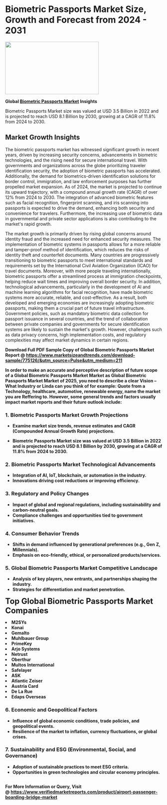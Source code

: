 <H1>Biometric Passports Market Size, Growth and Forecast from 2024 - 2031</H1><img class="aligncenter size-medium wp-image-584254" src="https://thirdeyenews.in/wp-content/uploads/2024/09/Global-Market-Research-300x168.jpeg" alt="" width="300" height="168" /><p><strong>Global&nbsp;<a href="https://www.marketsizeandtrends.com/download-sample/775126/&amp;utm_source=Pulse&amp;utm_medium=211">Biometric Passports Market</a> Insights</strong></p><p>Biometric Passports Market size was valued at USD 3.5 Billion in 2022 and is projected to reach USD 8.1 Billion by 2030, growing at a CAGR of 11.8% from 2024 to 2030.</p><p><h2>Market Growth Insights</h2> <p>The biometric passports market has witnessed significant growth in recent years, driven by increasing security concerns, advancements in biometric technologies, and the rising need for secure international travel. With governments and organizations across the globe prioritizing traveler identification security, the adoption of biometric passports has accelerated. Additionally, the demand for biometrics-driven identification solutions for border control, immigration, and law enforcement purposes has further propelled market expansion. As of 2024, the market is projected to continue its upward trajectory, with a compound annual growth rate (CAGR) of over 12% from 2024 to 2030. The integration of advanced biometric features such as facial recognition, fingerprint scanning, and iris scanning into passports is expected to drive the demand, enhancing both security and convenience for travelers. Furthermore, the increasing use of biometric data in governmental and private sector applications is also contributing to the market's rapid growth.</p> <p><strong></strong></p> <p>The market growth is primarily driven by rising global concerns around identity fraud and the increased need for enhanced security measures. The implementation of biometric systems in passports allows for a more reliable and tamper-proof method of identification, which reduces the risks of identity theft and counterfeit documents. Many countries are progressively transitioning to biometric passports to meet international standards and requirements set by the International Civil Aviation Organization (ICAO) for travel documents. Moreover, with more people traveling internationally, biometric passports offer a streamlined process at immigration checkpoints, helping reduce wait times and improving overall border security. In addition, technological advancements, particularly in the development of AI and machine learning algorithms for facial recognition, have made biometric systems more accurate, reliable, and cost-effective. As a result, both developed and emerging economies are increasingly adopting biometric passports, making them a crucial part of future travel infrastructure. Government policies, such as mandatory biometric data collection for passport issuance in several countries, and the trend of collaboration between private companies and governments for secure identification systems are likely to sustain the market's growth. However, challenges such as data privacy concerns, high implementation costs, and regulatory complexities may affect market dynamics in certain regions.</p> <p><strong></p><p><span class=""><strong>Download Full PDF Sample Copy of Global Biometric Passports Market Report</strong> @ <a href="https://www.marketsizeandtrends.com/download-sample/775126/&amp;utm_source=Pulse&amp;utm_medium=211" target="_blank">https://www.marketsizeandtrends.com/download-sample/775126/&amp;utm_source=Pulse&amp;utm_medium=211</a></span></p><p>In order to make an accurate and perceptive description of future scope of a Global&nbsp;Biometric Passports Market Market as Global&nbsp;Biometric Passports Market Market of 2025, you need to describe a clear Vision &ndash; What Industry or Linda can you think of for example: Quote from a Technology, healthcare, automotive, renewable energy, name the market you are Reffering to. However, some general trends and factors usually impact market reports and their future outlook include:</p><h3>1.&nbsp;<strong>Biometric Passports Market Growth Projections</strong></h3><ul><li>Examine market size trends, revenue estimates and CAGR (Compounded Annual Growth Rate) projections.</li><li><p>Biometric Passports Market size was valued at USD 3.5 Billion in 2022 and is projected to reach USD 8.1 Billion by 2030, growing at a CAGR of 11.8% from 2024 to 2030.</p></li></ul><h3>2.&nbsp;<strong>Biometric Passports Market Technological Advancements</strong></h3><ul><li>Integration of AI, IoT, blockchain, or automation in the industry.</li><li>Innovations driving cost reductions or improving efficiency.</li></ul><h3>3.&nbsp;<strong>Regulatory and Policy Changes</strong></h3><ul><li>Impact of global and regional regulations, including sustainability and carbon-neutral goals.</li><li>Compliance challenges and opportunities tied to government initiatives.</li></ul><h3>4.&nbsp;<strong>Consumer Behavior Trends</strong></h3><ul><li>Shifts in demand influenced by generational preferences (e.g., Gen Z, Millennials).</li><li>Emphasis on eco-friendly, ethical, or personalized products/services.</li></ul><h3>5.&nbsp;<strong>Global Biometric Passports Market Competitive Landscape</strong></h3><ul><li>Analysis of key players, new entrants, and partnerships shaping the industry.</li><li>Strategies for differentiation and market penetration.</li></ul><p data-pm-slice="1 1 []"><span style="color: inherit; font-family: inherit; font-size: 25px;">Top Global Biometric Passports Market Companies</span></p><div class="" data-test-id=""><p><li>M2SYs</li><li> Konai</li><li> Gemalto</li><li> Muhlbauer Group</li><li> PrimeKey</li><li> Arjo Systems</li><li> Netrust</li><li> Oberthur</li><li> Multos International</li><li> Safelayer</li><li> ASK</li><li> Atlantic Zeiser</li><li> Austria Card</li><li> De La Rue</li><li> Edaps Overseas</li></p></div><h3>6.&nbsp;<strong>Economic and Geopolitical Factors</strong></h3><ul><li>Influence of global economic conditions, trade policies, and geopolitical events.</li><li>Resilience of the market to inflation, currency fluctuations, or global crises.</li></ul><h3>7.&nbsp;<strong>Sustainability and ESG (Environmental, Social, and Governance)</strong></h3><ul><li>Adoption of sustainable practices to meet ESG criteria.</li><li>Opportunities in green technologies and circular economy principles.</li></ul><h2><strong style="font-size: 14px;">For More Information or Query, Visit @&nbsp;</strong><a style="background-color: #ffffff; font-size: 14px;" href="https://www.marketsizeandtrends.com/report/biometric-passports-market/" target="_blank">https://www.verifiedmarketreports.com/product/airport-passenger-boarding-bridge-market</a></h2>
